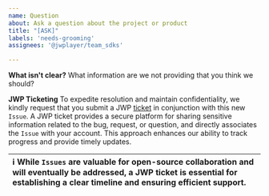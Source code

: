 ```yaml
---
name: Question
about: Ask a question about the project or product
title: "[ASK]"
labels: 'needs-grooming'
assignees: '@jwplayer/team_sdks'

---
```


**What isn't clear?**
What information are we not providing that you think we should?

**JWP Ticketing**
To expedite resolution and maintain confidentiality, we kindly request that you submit a JWP [ticket](https://support.jwplayer.com/hc/en-us/requests/new) in conjunction with this new `Issue`. A JWP ticket provides a secure platform for sharing sensitive information related to the bug, request, or question, and directly associates the `Issue` with your account. This approach enhances our ability to track progress and provide timely updates. 

| ℹ️ While `Issues` are valuable for open-source collaboration and will eventually be addressed, a JWP ticket is essential for establishing a clear timeline and ensuring efficient support. |
|:---|